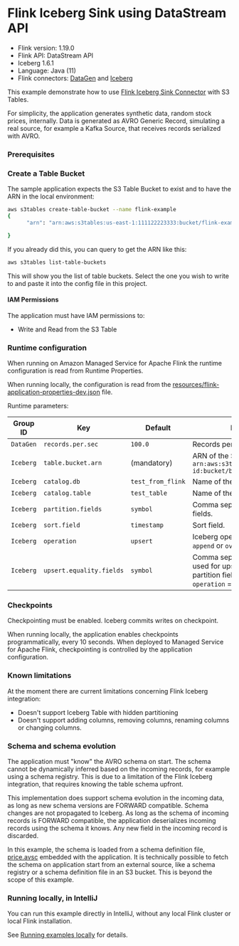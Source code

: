 # Flink Iceberg Sink using DataStream API

* Flink version: 1.19.0
* Flink API: DataStream API
* Iceberg 1.6.1
* Language: Java (11)
* Flink connectors: [DataGen](https://nightlies.apache.org/flink/flink-docs-release-1.20/docs/connectors/datastream/datagen/) 
   and [Iceberg](https://iceberg.apache.org/docs/latest/flink/)

This example demonstrate how to use
[Flink Iceberg Sink Connector](https://iceberg.apache.org/docs/latest/flink-writes/) with S3 Tables.

For simplicity, the application generates synthetic data, random stock prices, internally. 
Data is generated as AVRO Generic Record, simulating a real source, for example a Kafka Source, that receives records 
serialized with AVRO.

### Prerequisites

### Create a Table Bucket
The sample application expects the S3 Table Bucket to exist and to have the ARN in the local environment:
```bash
aws s3tables create-table-bucket --name flink-example
{
      "arn": "arn:aws:s3tables:us-east-1:111122223333:bucket/flink-example"

}
```

If you already did this, you can query to get the ARN like this:

```bash
aws s3tables list-table-buckets
```

This will show you the list of table buckets. Select the one you wish to write to and paste it into the config file in this project.


#### IAM Permissions

The application must have IAM permissions to:
* Write and Read from the S3 Table

### Runtime configuration

When running on Amazon Managed Service for Apache Flink the runtime configuration is read from Runtime Properties.

When running locally, the configuration is read from the
[resources/flink-application-properties-dev.json](./src/main/resources/flink-application-properties-dev.json) file.

Runtime parameters:

| Group ID  | Key                      | Default           | Description                                                                                                         |
|-----------|--------------------------|-------------------|---------------------------------------------------------------------------------------------------------------------|
| `DataGen` | `records.per.sec`        | `100.0`           | Records per second generated.                                                                                       |
| `Iceberg` | `table.bucket.arn`       | (mandatory)       | ARN of the S3 bucket, e.g., `arn:aws:s3tables:region:account-id:bucket/bucket-name`                                 |
| `Iceberg` | `catalog.db`             | `test_from_flink` | Name of the S3 table database.                                                                                      |
| `Iceberg` | `catalog.table`          | `test_table`      | Name of the S3 table.                                                                                               |
| `Iceberg` | `partition.fields`       | `symbol`          | Comma separated list of partition fields.                                                                           |
| `Iceberg` | `sort.field`             | `timestamp`       | Sort field.                                                                                                         |
| `Iceberg` | `operation`              | `upsert`          | Iceberg operation. One of `upsert`, `append` or `overwrite`.                                                        |
| `Iceberg` | `upsert.equality.fields` | `symbol`          | Comma separated list of fields used for upsert. It must match partition fields. Required if `operation` = `upsert`. |

### Checkpoints

Checkpointing must be enabled. Iceberg commits writes on checkpoint.

When running locally, the application enables checkpoints programmatically, every 10 seconds.
When deployed to Managed Service for Apache Flink, checkpointing is controlled by the application configuration.


### Known limitations

At the moment there are current limitations concerning Flink Iceberg integration:
* Doesn't support Iceberg Table with hidden partitioning
* Doesn't support adding columns, removing columns, renaming columns or changing columns.

### Schema and schema evolution

The application must "know" the AVRO schema on start. 
The schema cannot be dynamically inferred based on the incoming records, for example using a schema registry. 
This is due to a limitation of the Flink Iceberg integration, that requires knowing the table schema upfront.

This implementation does support schema evolution in the incoming data, as long as new schema versions are FORWARD compatible.
Schema changes are not propagated to Iceberg. 
As long as the schema of incoming records is FORWARD compatible, the application deserializes incoming records using
the schema it knows. Any new field in the incoming record is discarded.

In this example, the schema is loaded from a schema definition file, [price.avsc](./src/main/resources/price.avsc) embedded 
with the application. 
It is technically possible to fetch the schema on application start from an external source, like a schema registry or a
schema definition file in an S3 bucket. This is beyond the scope of this example.

### Running locally, in IntelliJ

You can run this example directly in IntelliJ, without any local Flink cluster or local Flink installation.

See [Running examples locally](https://github.com/nicusX/amazon-managed-service-for-apache-flink-examples/blob/main/java/running-examples-locally.md) for details.
